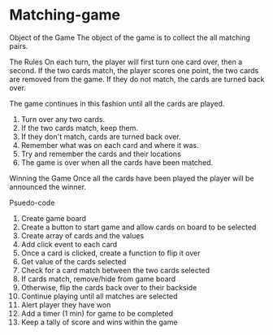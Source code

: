 # Matching-game

Object of the Game
The object of the game is to collect the all matching pairs.

The Rules
On each turn, the player will first turn one card over, then a second. If the two cards match, the player scores one point, the two cards are removed from the game. If they do not match, the cards are turned back over.

The game continues in this fashion until all the cards are played.

1. Turn over any two cards.
2. If the two cards match, keep them.
3. If they don't match, cards are turned back over.
4. Remember what was on each card and where it was.
5. Try and remember the cards and their locations
6. The game is over when all the cards have been matched.


Winning the Game
Once all the cards have been played the player will be announced the winner.

Psuedo-code

1. Create game board
2. Create a button to start game and allow cards on board to be selected
3. Create array of cards and the values
4. Add click event to each card
5. Once a card is clicked, create a function to flip it over
6. Get value of the cards selected
7. Check for a card match between the two cards selected
8. If cards match, remove/hide from game board
9. Otherwise, flip the cards back over to their backside
10. Continue playing until all matches are selected
11. Alert player they have won
12. Add a timer (1 min) for game to be completed
13. Keep a tally of score and wins within the game  